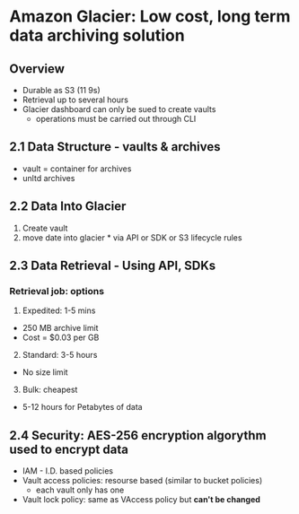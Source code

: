 # Amazon Glacier: Low cost, long term data archiving solution

## Overview
  * Durable as S3 (11 9s)
  * Retrieval up to several hours
  * Glacier dashboard can only be sued to create vaults
    * operations must be carried out through CLI

## 2.1 Data Structure - vaults & archives
  * vault = container for archives
  * unltd archives
  
## 2.2 Data Into Glacier
  1. Create vault
  2. move date into glacier
    * via API or SDK or S3 lifecycle rules

## 2.3 Data Retrieval - Using API, SDKs
### Retrieval job: options
1. Expedited: 1-5 mins
  * 250 MB archive limit
  * Cost = $0.03 per GB
2. Standard: 3-5 hours
  * No size limit
3. Bulk: cheapest
  * 5-12 hours for Petabytes of data
  
## 2.4 Security: AES-256 encryption algorythm used to encrypt data
* IAM - I.D. based policies
* Vault access policies: resourse based (similar to bucket policies)
  * each vault only has one
* Vault lock policy: same as VAccess policy but **can't be changed**
